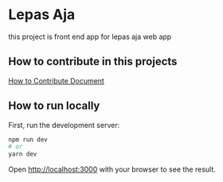 # Lepas Aja

this project is front end app for lepas aja web app

## How to contribute in this projects

[How to Contribute Document](https://github.com/gitlab.com/binar-academy-kampus-merdeka/platinum/wave-14/team-b/frontend/-/blob/main/CONTRIBUTING.md)

## How to run locally

First, run the development server:

```bash
npm run dev
# or
yarn dev
```

Open [http://localhost:3000](http://localhost:3000) with your browser to see the result.
